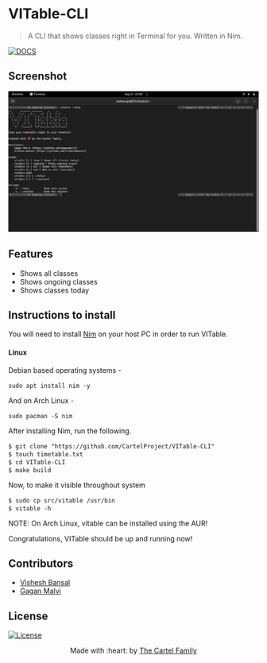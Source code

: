 # VITable-CLI

> A CLI that shows classes right in Terminal for you. Written in Nim.

[![DOCS](https://img.shields.io/badge/Documentation-see%20docs-green?style=flat-square&logo=appveyor)](https://vit-timetableapi.herokuapp.com/docs) 

## Screenshot
![VITable](/assets/vitable.png)

## Features
- Shows all classes
- Shows ongoing classes
- Shows classes today

## Instructions to install

You will need to install [Nim](https://nim-lang.org) on your host PC in order to run VITable.

#### Linux
Debian based operating systems - 
```
sudo apt install nim -y
```

And on Arch Linux - 
```
sudo pacman -S nim
```

After installing Nim, run the following.

```
$ git clone "https://github.com/CartelProject/VITable-CLI"
$ touch timetable.txt
$ cd VITable-CLI
$ make build
```

Now, to make it visible throughout system

```
$ sudo cp src/vitable /usr/bin
$ vitable -h 
```

NOTE: On Arch Linux, vitable can be installed using the AUR!

Congratulations, VITable should be up and running now!

## Contributors
- <a href="https://github.com/VisheshBansal">Vishesh Bansal</a>
- <a href="https://github.com/gaganmalvi">Gagan Malvi</a>

## License
[![License](http://img.shields.io/:license-mit-blue.svg?style=flat-square)](http://badges.mit-license.org)

<p align="center">
	Made with :heart: by <a href="https://github.com/CartelProject" target="_blank">The Cartel Family</a>
</p>
